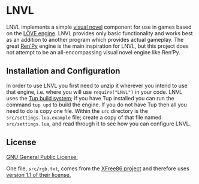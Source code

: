 LNVL
====

LNVL implements a simple [visual novel][nvl] component for use in
games based on the [LÖVE engine][love].  LNVL provides only basic
functionality and works best as an addition to another program which
provides actual gameplay.  The great [Ren’Py][renpy] engine is the
main inspiration for LNVL, but this project does not attempt to be an
all-encompassing visual novel engine like Ren’Py.


Installation and Configuration
------------------------------

In order to use LNVL you first need to unzip it wherever you intend to
use that engine, i.e. where you will use `require("LNVL")` in your
code.  LNVL uses the [Tup build system][tup]; if you have Tup
installed you can run the command `tup upd` to build the engine.  If
you do not have Tup then all you need to do is copy one file.  Within
the `src` directory is the `src/settings.lua.example` file; create a
copy of that file named `src/settings.lua`, and read through it to
see how you can configure LNVL.


License
-------

[GNU General Public License.](http://www.gnu.org/copyleft/gpl.html)

One file, `src/rgb.txt`, comes from the [XFree86 project][xfree86] and
therefore uses [version 1.1 of their license.][xlicense]



[nvl]: http://en.wikipedia.org/wiki/Visual_novel
[love]: http://love2d.org/
[renpy]: http://www.renpy.org/
[xfree86]: http://www.xfree86.org/
[xlicense]: http://www.xfree86.org/legal/licenses.html
[tup]: http://gittup.org/tup/
